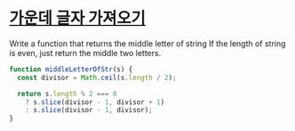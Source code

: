# [가운데 글자 가져오기](https://programmers.co.kr/learn/courses/30/lessons/12903)
Write a function that returns the middle letter of string If the length of string is even, just return the middle two letters.

```js
function middleLetterOfStr(s) {
  const divisor = Math.ceil(s.length / 2);

  return s.length % 2 === 0
    ? s.slice(divisor - 1, divisor + 1)
    : s.slice(divisor - 1, divisor);
}
```
